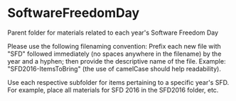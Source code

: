# SoftwareFreedomDay
Parent folder for materials related to each year's Software Freedom Day

Please use the following filenaming convention: Prefix each new file with "SFD" followed immediately (no spaces anywhere in the filename) by the year and a hyphen; then provide the descriptive name of the file. Example: "SFD2016-ItemsToBring" (the use of camelCase should help readability).

Use each respective subfolder for items pertaining to a specific year's SFD. For example, place all materials for SFD 2016 in the SFD2016 folder, etc.
